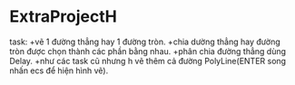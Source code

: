 # ExtraProjectH
task:
+vẽ 1 đường thẳng hay 1 đường tròn.
+chia dường thẳng hay đường tròn được chọn thành các phần bằng nhau.
+phân chia đường thẳng dùng Delay.
+như các task cũ nhưng h vẽ thêm cả đường PolyLine(ENTER song nhấn ecs để hiện hình vẽ).
